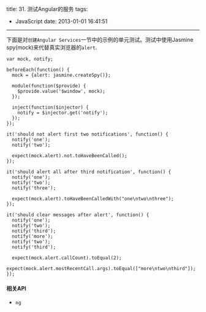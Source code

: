 title: 31. 测试Angular的服务
tags:
  - JavaScript
date: 2013-01-01 16:41:51
---

下面是对`创建Angular Services`一节中的示例的单元测试。测试中使用Jasmine spy(mock)来代替真实浏览器的`alert`.

    var mock, notify;

    beforeEach(function() {
      mock = {alert: jasmine.createSpy()};

      module(function($provide) {
        $provide.value('$window', mock);
      });

      inject(function($injector) {
        notify = $injector.get('notify');
      });
    });

    it('should not alert first two notifications', function() {
      notify('one');
      notify('two');

      expect(mock.alert).not.toHaveBeenCalled();
    });

    it('should alert all after third notification', function() {
      notify('one');
      notify('two');
      notify('three');

      expect(mock.alert).toHaveBeenCalledWith("one\ntwo\nthree");
    });

    it('should clear messages after alert', function() {
      notify('one');
      notify('two');
      notify('third');
      notify('more');
      notify('two');
      notify('third');

      expect(mock.alert.callCount).toEqual(2);
      expect(mock.alert.mostRecentCall.args).toEqual(["more\ntwo\nthird"]);
    });

#### 相关API

*   `ng`